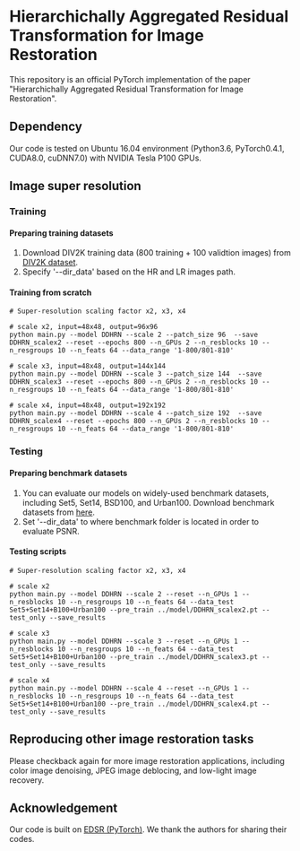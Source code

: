 # Hierarchichally Aggregated Residual Transformation for Image Restoration

This repository is an official PyTorch implementation of the paper "Hierarchichally Aggregated Residual Transformation for Image Restoration".

## Dependency

Our code is tested on Ubuntu 16.04 environment (Python3.6, PyTorch0.4.1, CUDA8.0, cuDNN7.0) with NVIDIA Tesla P100 GPUs.

## Image super resolution

### Training

#### Preparing training datasets

1. Download DIV2K training data (800 training + 100 validtion images) from [DIV2K dataset](https://data.vision.ee.ethz.ch/cvl/DIV2K/).
2. Specify '--dir_data' based on the HR and LR images path.

#### Training from scratch

```Shell
# Super-resolution scaling factor x2, x3, x4

# scale x2, input=48x48, output=96x96
python main.py --model DDHRN --scale 2 --patch_size 96  --save DDHRN_scalex2 --reset --epochs 800 --n_GPUs 2 --n_resblocks 10 --n_resgroups 10 --n_feats 64 --data_range '1-800/801-810'

# scale x3, input=48x48, output=144x144
python main.py --model DDHRN --scale 3 --patch_size 144  --save DDHRN_scalex3 --reset --epochs 800 --n_GPUs 2 --n_resblocks 10 --n_resgroups 10 --n_feats 64 --data_range '1-800/801-810'

# scale x4, input=48x48, output=192x192
python main.py --model DDHRN --scale 4 --patch_size 192  --save DDHRN_scalex4 --reset --epochs 800 --n_GPUs 2 --n_resblocks 10 --n_resgroups 10 --n_feats 64 --data_range '1-800/801-810'
```

### Testing

#### Preparing benchmark datasets

1. You can evaluate our models on widely-used benchmark datasets, including Set5, Set14, BSD100, and Urban100. Download benchmark datasets from [here](https://cv.snu.ac.kr/research/EDSR/benchmark.tar).
2. Set '--dir_data' to where benchmark folder is located in order to evaluate PSNR.

#### Testing scripts

```Shell
# Super-resolution scaling factor x2, x3, x4

# scale x2
python main.py --model DDHRN --scale 2 --reset --n_GPUs 1 --n_resblocks 10 --n_resgroups 10 --n_feats 64 --data_test Set5+Set14+B100+Urban100 --pre_train ../model/DDHRN_scalex2.pt --test_only --save_results

# scale x3
python main.py --model DDHRN --scale 3 --reset --n_GPUs 1 --n_resblocks 10 --n_resgroups 10 --n_feats 64 --data_test Set5+Set14+B100+Urban100 --pre_train ../model/DDHRN_scalex3.pt --test_only --save_results

# scale x4
python main.py --model DDHRN --scale 4 --reset --n_GPUs 1 --n_resblocks 10 --n_resgroups 10 --n_feats 64 --data_test Set5+Set14+B100+Urban100 --pre_train ../model/DDHRN_scalex4.pt --test_only --save_results
```

## Reproducing other image restoration tasks
Please checkback again for more image restoration applications, including color image denoising, JPEG image deblocing, and low-light image recovery.

## Acknowledgement

Our code is built on [EDSR (PyTorch)](https://github.com/thstkdgus35/EDSR-PyTorch). We thank the authors for sharing their codes.
